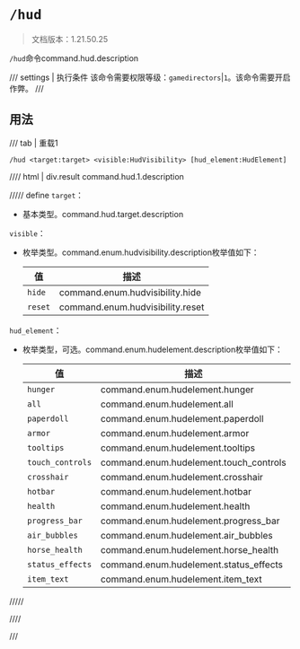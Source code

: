 # `/hud`

> 文档版本：1.21.50.25

`/hud`命令command.hud.description

/// settings | 执行条件
该命令需要权限等级：`gamedirectors`|`1`。该命令需要开启作弊。
///

## 用法

/// tab | 重载1
```mcfunction
/hud <target:target> <visible:HudVisibility> [hud_element:HudElement]
```

//// html | div.result
command.hud.1.description

///// define
`target`：<!-- md:samp target -->

- 基本类型。command.hud.target.description

`visible`：<!-- md:samp HudVisibility -->

- 枚举类型。command.enum.hudvisibility.description枚举值如下：

  |值|描述|
  |---|---|
  |`hide`|command.enum.hudvisibility.hide|
  |`reset`|command.enum.hudvisibility.reset|


`hud_element`：<!-- md:samp HudElement -->

- 枚举类型，可选。command.enum.hudelement.description枚举值如下：

  |值|描述|
  |---|---|
  |`hunger`|command.enum.hudelement.hunger|
  |`all`|command.enum.hudelement.all|
  |`paperdoll`|command.enum.hudelement.paperdoll|
  |`armor`|command.enum.hudelement.armor|
  |`tooltips`|command.enum.hudelement.tooltips|
  |`touch_controls`|command.enum.hudelement.touch_controls|
  |`crosshair`|command.enum.hudelement.crosshair|
  |`hotbar`|command.enum.hudelement.hotbar|
  |`health`|command.enum.hudelement.health|
  |`progress_bar`|command.enum.hudelement.progress_bar|
  |`air_bubbles`|command.enum.hudelement.air_bubbles|
  |`horse_health`|command.enum.hudelement.horse_health|
  |`status_effects`|command.enum.hudelement.status_effects|
  |`item_text`|command.enum.hudelement.item_text|



/////

////

///
